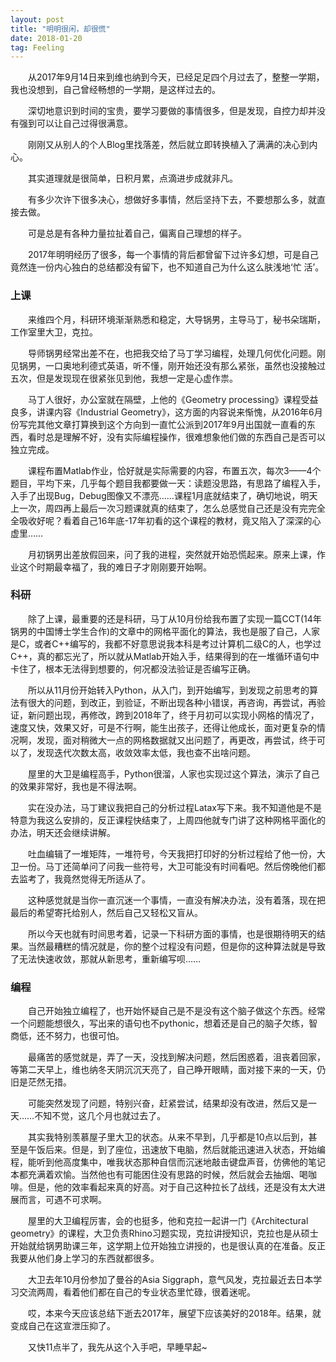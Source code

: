 ```yaml
---
layout: post
title: "明明很闲，却很慌"
date: 2018-01-20
tag: Feeling
---
```



　　从2017年9月14日来到维也纳到今天，已经足足四个月过去了，整整一学期，我也没想到，自己曾经畅想的一学期，是这样过去的。

　　深切地意识到时间的宝贵，要学习要做的事情很多，但是发现，自控力却并没有强到可以让自己过得很满意。

　　刚刚又从别人的个人Blog里找落差，然后就立即转换植入了满满的决心到内心。

　　其实道理就是很简单，日积月累，点滴进步成就非凡。

　　有多少次许下很多决心，想做好多事情，然后坚持下去，不要想那么多，就直接去做。

　　可是总是有各种力量拉扯着自己，偏离自己理想的样子。

　　2017年明明经历了很多，每一个事情的背后都曾留下过许多幻想，可是自己竟然连一份内心独白的总结都没有留下，也不知道自己为什么这么肤浅地‘忙 活’。

### 上课

　　来维四个月，科研环境渐渐熟悉和稳定，大导锅男，主导马丁，秘书朵瑞斯，工作室里大卫，克拉。

　　导师锅男经常出差不在，也把我交给了马丁学习编程，处理几何优化问题。刚见锅男，一口奥地利德式英语，听不懂，刚开始还没有那么紧张，虽然也没接触过五次，但是发现现在很紧张见到他，我想一定是心虚作祟。

　　马丁人很好，办公室就在隔壁，上他的《Geometry processing》课程受益良多，讲课内容《Industrial Geometry》，这方面的内容说来惭愧，从2016年6月份写完其他文章打算换到这个方向到一直忙公派到2017年9月出国就一直看的东西，看时总是理解不好，没有实际编程操作，很难想象他们做的东西自己是否可以独立完成。

　　课程布置Matlab作业，恰好就是实际需要的内容，布置五次，每次3——4个题目，平均下来，几乎每个题目我都要做一天：读题没思路，有思路了编程入手，入手了出现Bug，Debug图像又不漂亮……课程1月底就结束了，确切地说，明天上一次，周四再上最后一次习题课就真的结束了，怎么总感觉自己还是没有完完全全吸收好呢？看着自己16年底-17年初看的这个课程的教材，竟又陷入了深深的心虚里……

　　月初锅男出差放假回来，问了我的进程，突然就开始恐慌起来。原来上课，作业这个时期最幸福了，我的难日子才刚刚要开始啊。


### 科研

　　除了上课，最重要的还是科研，马丁从10月份给我布置了实现一篇CCT(14年锅男的中国博士学生合作)的文章中的网格平面化的算法，我也是服了自己，人家是C，或者C++编写的，我都不好意思说我本科是考过计算机二级C的人，也学过C++，真的都忘光了，所以就从Matlab开始入手，结果得到的在一堆循环语句中卡住了，根本无法得到想要的，何况都没法验证是否编写正确。

　　所以从11月份开始转入Python，从入门，到开始编写，到发现之前思考的算法有很大的问题，到改正，到验证，不断出现各种小错误，再咨询，再尝试，再验证，新问题出现，再修改，跨到2018年了，终于月初可以实现小网格的情况了，速度又快，效果又好，可是不行啊，能生出孩子，还得让他成长，面对更复杂的情况啊，发现，面对稍微大一点的网格数据就又出问题了，再更改，再尝试，终于可以了，发现迭代次数太高，收敛效率太低，我也查不出啥问题。

　　屋里的大卫是编程高手，Python很溜，人家也实现过这个算法，演示了自己的效果非常好，我也是不得法啊。

　　实在没办法，马丁建议我把自己的分析过程Latax写下来。我不知道他是不是特意为我这么安排的，反正课程快结束了，上周四他就专门讲了这种网格平面化的办法，明天还会继续讲解。

　　吐血编辑了一堆矩阵，一堆符号，今天我把打印好的分析过程给了他一份，大卫一份。马丁还简单问了问我一些符号，大卫可能没有时间看吧。然后傍晚他们都去监考了，我竟然觉得无所适从了。

　　这种感觉就是当你一直沉迷一个事情，一直没有解决办法，没有着落，现在把最后的希望寄托给别人，然后自己又轻松又盲从。

　　所以今天也就有时间思考着，记录一下科研方面的事情，也是很期待明天的结果。当然最糟糕的情况就是，你的整个过程没有问题，但是你的这种算法就是导致了无法快速收敛，那就从新思考，重新编写呗……

### 编程

　　自己开始独立编程了，也开始怀疑自己是不是没有这个脑子做这个东西。经常一个问题能想很久，写出来的语句也不pythonic，想着还是自己的脑子欠练，智商低，还不努力，也很可怕。

　　最痛苦的感觉就是，弄了一天，没找到解决问题，然后困惑着，沮丧着回家，等第二天早上，维也纳冬天阴沉沉天亮了，自己睁开眼睛，面对接下来的一天，仍旧是茫然无措。

　　可能突然发现了问题，特别兴奋，赶紧尝试，结果却没有改进，然后又是一天……不知不觉，这几个月也就过去了。

　　其实我特别羡慕屋子里大卫的状态。从来不早到，几乎都是10点以后到，甚至是午饭后来。但是，到了座位，迅速放下电脑，然后就能迅速进入状态，开始编程，能听到他高度集中，唯我状态那种自信而沉迷地敲击键盘声音，仿佛他的笔记本都充满着欢愉。当然他也有可能困住没有思路的时候，然后就会去抽烟、喝咖啡。但是，他的效率看起来真的好高。对于自己这种拉长了战线，还是没有太大进展而言，可遇不可求啊。

　　屋里的大卫编程厉害，会的也挺多，他和克拉一起讲一门《Architectural geometry》的课程，大卫负责Rhino习题实现，克拉讲授知识，克拉也是从硕士开始就给锅男助课三年，这学期上位开始独立讲授的，也是很认真的在准备。反正我要从他们身上学习的东西就都很多。

　　大卫去年10月份参加了曼谷的Asia Siggraph，意气风发，克拉最近去日本学习交流两周，看着他们都在自己的专业状态里忙碌，很着迷呢。

　　哎，本来今天应该总结下逝去2017年，展望下应该美好的2018年。结果，就变成自己在这宣泄压抑了。

　　又快11点半了，我先从这个入手吧，早睡早起~
